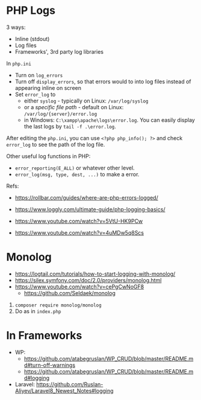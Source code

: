 # PHP Logs

3 ways:
- Inline (stdout)
- Log files
- Frameworks', 3rd party log libraries

In `php.ini`
- Turn on `log_errors`
- Turn off `display_errors`, so that errors would to into log files instead of appearing inline on screen
- Set `error_log` to 
	- either `syslog` - typically on Linux: `/var/log/syslog`
	- or a _specific file path_ - default on Linux: `/var/log/{server}/error.log`
	- in Windows: `C:\xampp\apache\logs\error.log`. You can easily display the last logs by `tail -f .\error.log`.

After editing the `php.ini`, you can use `<?php php_info(); ?>` and check `error_log` to see the path of the log file.

Other useful log functions in PHP:
- `error_reporting(E_ALL)` or whatever other level.
- `error_log(msg, type, dest, ...)` to make a error.

Refs:

- https://rollbar.com/guides/where-are-php-errors-logged/
- https://www.loggly.com/ultimate-guide/php-logging-basics/  


- https://www.youtube.com/watch?v=5VtU-HK9PCw
- https://www.youtube.com/watch?v=4uMDw5q8Scs

# Monolog

- https://logtail.com/tutorials/how-to-start-logging-with-monolog/
- https://silex.symfony.com/doc/2.0/providers/monolog.html
- https://www.youtube.com/watch?v=cePgCwNoGF8
	- https://github.com/Seldaek/monolog

1. `composer require monolog/monolog`
2. Do as in `index.php`

# In Frameworks

- WP: 
	- https://github.com/atabegruslan/WP_CRUD/blob/master/README.md#turn-off-warnings
	- https://github.com/atabegruslan/WP_CRUD/blob/master/README.md#logging
- Laravel: https://github.com/Ruslan-Aliyev/Laravel8_Newest_Notes#logging

